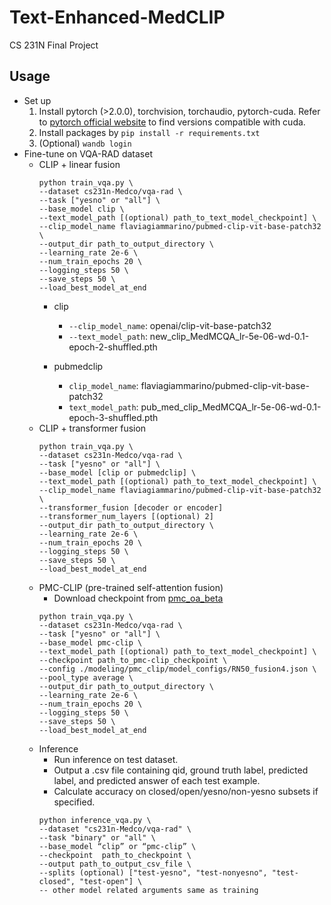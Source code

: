 # Text-Enhanced-MedCLIP
CS 231N Final Project

## Usage
- Set up
    1. Install pytorch (>2.0.0), torchvision, torchaudio, pytorch-cuda. Refer to [pytorch official website](https://pytorch.org/get-started/previous-versions/) to find versions compatible with cuda.
    2. Install packages by ```pip install -r requirements.txt```
    3. (Optional) ```wandb login```
- Fine-tune on VQA-RAD dataset
    - CLIP + linear fusion
        ```
        python train_vqa.py \
        --dataset cs231n-Medco/vqa-rad \
        --task ["yesno" or "all"] \
        --base_model clip \
        --text_model_path [(optional) path_to_text_model_checkpoint] \
        --clip_model_name flaviagiammarino/pubmed-clip-vit-base-patch32 \
        --output_dir path_to_output_directory \
        --learning_rate 2e-6 \
        --num_train_epochs 20 \
        --logging_steps 50 \
        --save_steps 50 \
        --load_best_model_at_end
        ```
        - clip
          - ```--clip_model_name```: openai/clip-vit-base-patch32
          - ```--text_model_path```: new_clip_MedMCQA_lr-5e-06-wd-0.1-epoch-2-shuffled.pth

        - pubmedclip
          - ```clip_model_name```: flaviagiammarino/pubmed-clip-vit-base-patch32
          - ```text_model_path```: pub_med_clip_MedMCQA_lr-5e-06-wd-0.1-epoch-3-shuffled.pth
    - CLIP + transformer fusion
        ```
        python train_vqa.py \
        --dataset cs231n-Medco/vqa-rad \
        --task ["yesno" or "all"] \
        --base_model [clip or pubmedclip] \
        --text_model_path [(optional) path_to_text_model_checkpoint] \
        --clip_model_name flaviagiammarino/pubmed-clip-vit-base-patch32 \
        --transformer_fusion [decoder or encoder]
        --transformer_num_layers [(optional) 2]
        --output_dir path_to_output_directory \
        --learning_rate 2e-6 \
        --num_train_epochs 20 \
        --logging_steps 50 \
        --save_steps 50 \
        --load_best_model_at_end
        ```
    - PMC-CLIP (pre-trained self-attention fusion)
        - Download checkpoint from [pmc_oa_beta](https://huggingface.co/datasets/axiong/pmc_oa_beta/blob/main/checkpoint.pt)
        ```
        python train_vqa.py \
        --dataset cs231n-Medco/vqa-rad \
        --task ["yesno" or "all"] \
        --base_model pmc-clip \
        --text_model_path [(optional) path_to_text_model_checkpoint] \
        --checkpoint path_to_pmc-clip_checkpoint \
        --config ./modeling/pmc_clip/model_configs/RN50_fusion4.json \
        --pool_type average \
        --output_dir path_to_output_directory \
        --learning_rate 2e-6 \
        --num_train_epochs 20 \
        --logging_steps 50 \
        --save_steps 50 \
        --load_best_model_at_end
        ```
  - Inference
    - Run inference on test dataset.
    - Output a .csv file containing qid, ground truth label, predicted label, and predicted answer of each test example.
    - Calculate accuracy on closed/open/yesno/non-yesno subsets if specified.
    ```
    python inference_vqa.py \
    --dataset "cs231n-Medco/vqa-rad" \
    --task "binary" or "all" \
    --base_model “clip” or “pmc-clip” \
    --checkpoint  path_to_checkpoint \
    --output path_to_output_csv_file \
    --splits (optional) ["test-yesno", "test-nonyesno", "test-closed", "test-open"] \
    -- other model related arguments same as training
    ```
        
